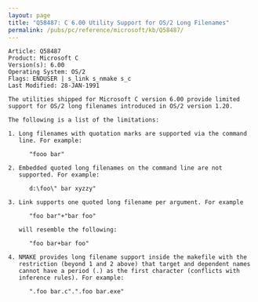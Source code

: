 ```yaml
---
layout: page
title: "Q58487: C 6.00 Utility Support for OS/2 Long Filenames"
permalink: /pubs/pc/reference/microsoft/kb/Q58487/
---
```


	Article: Q58487
	Product: Microsoft C
	Version(s): 6.00
	Operating System: OS/2
	Flags: ENDUSER | s_link s_nmake s_c
	Last Modified: 28-JAN-1991
	
	The utilities shipped for Microsoft C version 6.00 provide limited
	support for OS/2 long filenames introduced in OS/2 version 1.20.
	
	The following is a list of the limitations:
	
	1. Long filenames with quotation marks are supported via the command
	   line. For example:
	
	      "fooo bar"
	
	2. Embedded quoted long filenames on the command line are not
	   supported. For example:
	
	      d:\foo\" bar xyzzy"
	
	3. Link supports one quoted long filename per argument. For example
	
	      "foo bar"+"bar foo"
	
	   will resemble the following:
	
	      "foo bar+bar foo"
	
	4. NMAKE provides long filename support inside the makefile with the
	   restriction (beyond 1 and 2 above) that target and dependent names
	   cannot have a period (.) as the first character (conflicts with
	   inference rules). For example:
	
	      ".foo bar.c".".foo bar.exe"
